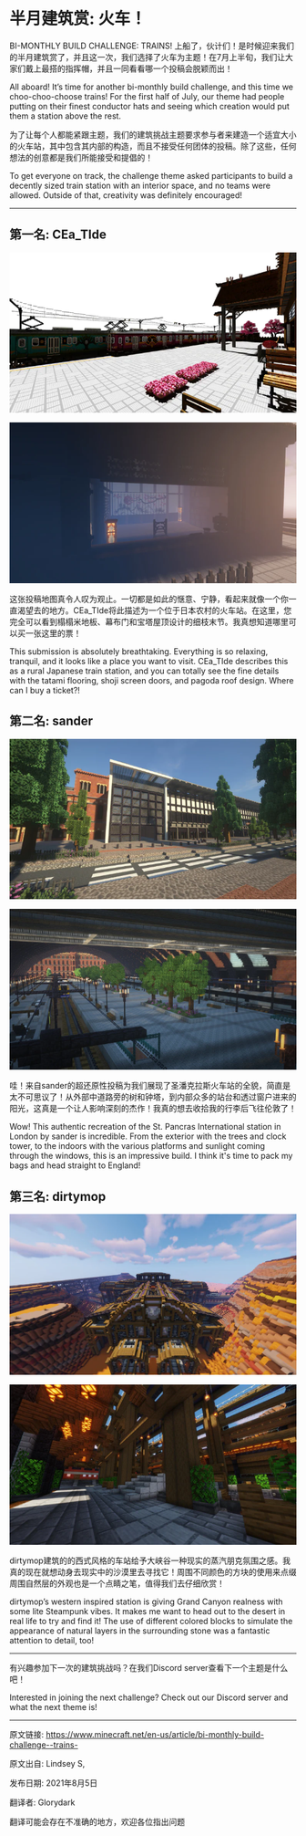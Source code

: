 # 半月建筑赏: 火车！

BI-MONTHLY BUILD CHALLENGE: TRAINS!
上船了，伙计们！是时候迎来我们的半月建筑赏了，并且这一次，我们选择了火车为主题！在7月上半旬，我们让大家们戴上最搭的指挥帽，并且一同看看哪一个投稿会脱颖而出！

All aboard! It’s time for another bi-monthly build challenge, and this time we choo-choo-choose trains! For the first half of July, our theme had people putting on their finest conductor hats and seeing which creation would put them a station above the rest.

为了让每个人都能紧跟主题，我们的建筑挑战主题要求参与者来建造一个适宜大小的火车站，其中包含其内部的构造，而且不接受任何团体的投稿。除了这些，任何想法的创意都是我们所能接受和提倡的！

To get everyone on track, the challenge theme asked participants to build a decently sized train station with an interior space, and no teams were allowed. Outside of that, creativity was definitely encouraged!

****

## 第一名: CEa_TIde

![](pic\20211023\CEa_TIde_adjustedsize3.webp)

![](pic\20211023\CEa_TIde_adjustedsize.webp)

这张投稿地图真令人叹为观止。一切都是如此的惬意、宁静，看起来就像一个你一直渴望去的地方。CEa_TIde将此描述为一个位于日本农村的火车站。在这里，您完全可以看到榻榻米地板、幕布门和宝塔屋顶设计的细枝末节。我真想知道哪里可以买一张这里的票！

This submission is absolutely breathtaking. Everything is so relaxing, tranquil, and it looks like a place you want to visit. CEa_TIde describes this as a rural Japanese train station, and you can totally see the fine details with the tatami flooring, shoji screen doors, and pagoda roof design. Where can I buy a ticket?!

## 第二名: sander

![](pic\20211023\Sander_adjustedsize3.webp)

![](pic\20211023\Sander_adjustedsize4.webp)

哇！来自sander的超还原性投稿为我们展现了圣潘克拉斯火车站的全貌，简直是太不可思议了！从外部中道路旁的树和钟塔，到内部众多的站台和透过窗户进来的阳光，这真是一个让人影响深刻的杰作！我真的想去收拾我的行李后飞往伦敦了！

Wow! This authentic recreation of the St. Pancras International station in London by sander is incredible. From the exterior with the trees and clock tower, to the indoors with the various platforms and sunlight coming through the windows, this is an impressive build. I think it's time to pack my bags and head straight to England!

## 第三名: dirtymop

![](pic\20211023\dirtymop_adjustedsize.webp)

![](pic\20211023\dirtymop_adjustedsize2.webp)

dirtymop建筑的的西式风格的车站给予大峡谷一种现实的蒸汽朋克氛围之感。我真的现在就想动身去现实中的沙漠里去寻找它！周围不同颜色的方块的使用来点缀周围自然层的外观也是一个点睛之笔，值得我们去仔细欣赏！

dirtymop’s western inspired station is giving Grand Canyon realness with some lite Steampunk vibes. It makes me want to head out to the desert in real life to try and find it! The use of different colored blocks to simulate the appearance of natural layers in the surrounding stone was a fantastic attention to detail, too!

****

有兴趣参加下一次的建筑挑战吗？在我们Discord server查看下一个主题是什么吧！

Interested in joining the next challenge? Check out our Discord server and what the next theme is!

****

原文链接: https://www.minecraft.net/en-us/article/bi-monthly-build-challenge--trains-

原文出自: Lindsey S,

发布日期: 2021年8月5日

翻译者: Glorydark

翻译可能会存在不准确的地方，欢迎各位指出问题
